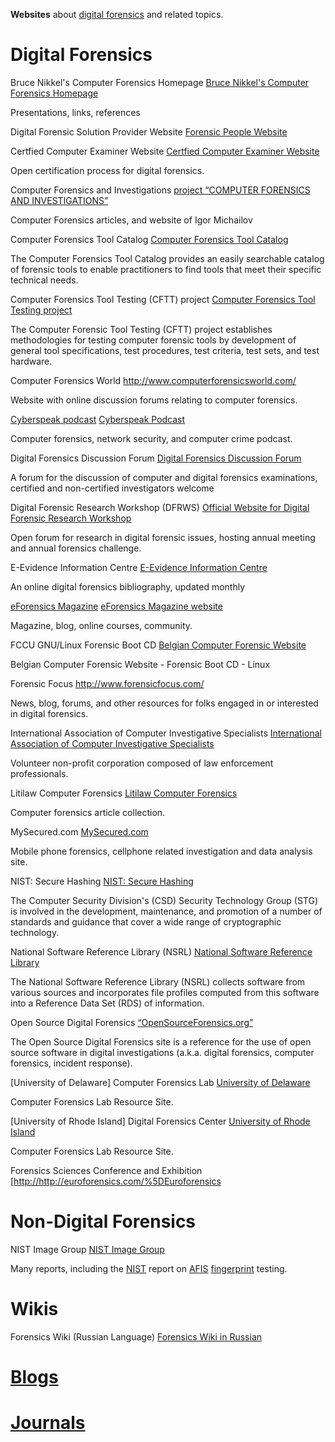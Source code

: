 **Websites** about [digital forensics](digital_forensics "wikilink") and
related topics.

# Digital Forensics

Bruce Nikkel's Computer Forensics Homepage
[Bruce Nikkel's Computer Forensics
Homepage](http://digitalforensics.ch/)

Presentations, links, references

<!-- -->

Digital Forensic Solution Provider Website
[Forensic People Website](http://forensicpeople.com/)

<!-- -->

Certfied Computer Examiner Website
[Certfied Computer Examiner Website](http://www.isfce.com/)

Open certification process for digital forensics.

<!-- -->

Computer Forensics and Investigations
[project “COMPUTER FORENSICS AND
INVESTIGATIONS”](http://computer-forensics-lab.org/)

Computer Forensics articles, and website of Igor Michailov

<!-- -->

Computer Forensics Tool Catalog
[Computer Forensics Tool Catalog](http://toolcatalog.nist.gov/)

The Computer Forensics Tool Catalog provides an easily searchable
catalog of forensic tools to enable practitioners to find tools that
meet their specific technical needs.

<!-- -->

Computer Forensics Tool Testing (CFTT) project
[Computer Forensics Tool Testing project](http://www.cftt.nist.gov/)

The Computer Forensic Tool Testing (CFTT) project establishes
methodologies for testing computer forensic tools by development of
general tool specifications, test procedures, test criteria, test sets,
and test hardware.

<!-- -->

Computer Forensics World
<http://www.computerforensicsworld.com/>

Website with online discussion forums relating to computer forensics.

<!-- -->

[Cyberspeak podcast](Cyberspeak_podcast "wikilink")
[Cyberspeak Podcast](http://cyberspeak.libsyn.com/)

Computer forensics, network security, and computer crime podcast.

<!-- -->

Digital Forensics Discussion Forum
[Digital Forensics Discussion
Forum](http://www.multimediaforensics.com/)

A forum for the discussion of computer and digital forensics
examinations, certified and non-certified investigators welcome

<!-- -->

Digital Forensic Research Workshop (DFRWS)
[Official Website for Digital Forensic Research
Workshop](http://www.dfrws.org/)

Open forum for research in digital forensic issues, hosting annual
meeting and annual forensics challenge.

<!-- -->

E-Evidence Information Centre
[E-Evidence Information Centre](http://www.e-evidence.info/)

An online digital forensics bibliography, updated monthly

<!-- -->

[eForensics Magazine](eForensics_Magazine "wikilink")
[eForensics Magazine website](http://eforensicsmag.com/)

Magazine, blog, online courses, community.

<!-- -->

FCCU GNU/Linux Forensic Boot CD
[Belgian Computer Forensic Website](http://www.lnx4n6.be/)

Belgian Computer Forensic Website - Forensic Boot CD - Linux

<!-- -->

Forensic Focus
<http://www.forensicfocus.com/>

News, blog, forums, and other resources for folks engaged in or
interested in digital forensics.

<!-- -->

International Association of Computer Investigative Specialists
[International Association of Computer Investigative
Specialists](http://www.iacis.info/)

Volunteer non-profit corporation composed of law enforcement
professionals.

<!-- -->

Litilaw Computer Forensics
[Litilaw Computer
Forensics](http://computer-forensics-litilaw.lexbe.com/)

Computer forensics article collection.

<!-- -->

MySecured.com
[MySecured.com](http://www.MySecured.com/)

Mobile phone forensics, cellphone related investigation and data
analysis site.

<!-- -->

NIST: Secure Hashing
[NIST: Secure Hashing](http://csrc.nist.gov/CryptoToolkit/tkhash.html)

The Computer Security Division's (CSD) Security Technology Group (STG)
is involved in the development, maintenance, and promotion of a number
of standards and guidance that cover a wide range of cryptographic
technology.

<!-- -->

National Software Reference Library (NSRL)
[National Software Reference Library](http://www.nsrl.nist.gov/)

The National Software Reference Library (NSRL) collects software from
various sources and incorporates file profiles computed from this
software into a Reference Data Set (RDS) of information.

<!-- -->

Open Source Digital Forensics
[“OpenSourceForensics.org”](http://www.opensourceforensics.org)

The Open Source Digital Forensics site is a reference for the use of
open source software in digital investigations (a.k.a. digital
forensics, computer forensics, incident response).

<!-- -->

\[University of Delaware\] Computer Forensics Lab
[University of Delaware](http://128.175.24.251/forensics/default.htm)

Computer Forensics Lab Resource Site.

<!-- -->

\[University of Rhode Island\] Digital Forensics Center
[University of Rhode Island](http://dfc.cs.uri.edu/)

Computer Forensics Lab Resource Site.

<!-- -->

Forensics Sciences Conference and Exhibition
\[<http://http://euroforensics.com/%5DEuroforensics>

# Non-Digital Forensics

NIST Image Group
[NIST Image Group](http://fingerprint.nist.gov/)

Many reports, including the [NIST](NIST "wikilink") report on
[AFIS](AFIS "wikilink") [fingerprint](fingerprint "wikilink") testing.

# Wikis

Forensics Wiki (Russian Language)
[Forensics Wiki in Russian](http://www.computer-forensics-lab.org/wiki/)

# [Blogs](Blogs "wikilink")

# [Journals](Journals "wikilink")